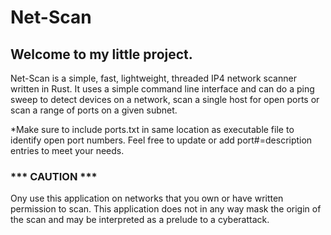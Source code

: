 # Net-Scan

## Welcome to my little project.

Net-Scan is a simple, fast, lightweight, threaded IP4 network scanner written in Rust.
It uses a simple command line interface and can do a ping sweep to detect devices on a network, 
scan a single host for open ports 
or scan a range of ports on a given subnet.

*Make sure to include ports.txt in same location as executable file to identify open port numbers. 
Feel free to update or add port#=description entries to meet your needs. 


### *** CAUTION *** 
Ony use this application on networks that you own or have written permission to scan. 
This application does not in any way mask the origin of the scan and may be interpreted 
as a prelude to a cyberattack. 
